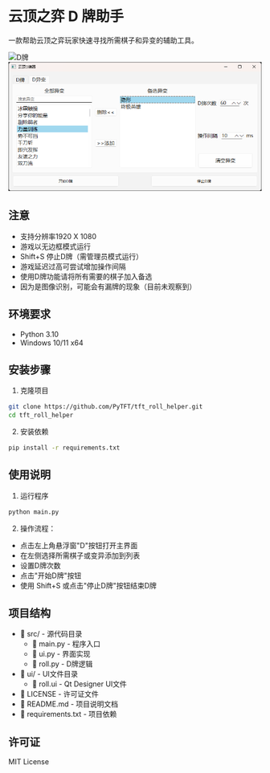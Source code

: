 # 云顶之弈 D 牌助手

一款帮助云顶之弈玩家快速寻找所需棋子和异变的辅助工具。

![D牌](img/D牌.png)
![D异变](img/D异变.png)

## 注意

- 支持分辨率1920 X 1080
- 游戏以无边框模式运行
- Shift+S 停止D牌（需管理员模式运行）
- 游戏延迟过高可尝试增加操作间隔
- 使用D牌功能请将所有需要的棋子加入备选
- 因为是图像识别，可能会有漏牌的现象（目前未观察到）

## 环境要求

- Python 3.10
- Windows 10/11 x64

## 安装步骤

1. 克隆项目
```bash
git clone https://github.com/PyTFT/tft_roll_helper.git
cd tft_roll_helper
```

2. 安装依赖
```bash
pip install -r requirements.txt
```
## 使用说明

1. 运行程序
```bash
python main.py
```

2. 操作流程：
- 点击左上角悬浮窗"D"按钮打开主界面
- 在左侧选择所需棋子或变异添加到列表
- 设置D牌次数
- 点击"开始D牌"按钮
- 使用 Shift+S 或点击"停止D牌"按钮结束D牌

## 项目结构

* 📁 src/ - 源代码目录  
  * 📄 main.py - 程序入口
  * 📄 ui.py - 界面实现
  * 📄 roll.py - D牌逻辑
* 📁 ui/ - UI文件目录
  * 📄 roll.ui - Qt Designer UI文件
* 📄 LICENSE - 许可证文件
* 📄 README.md - 项目说明文档
* 📄 requirements.txt - 项目依赖

## 许可证

MIT License
